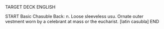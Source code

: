 TARGET DECK
ENGLISH

START
Basic
Chasuble
Back: n. Loose sleeveless usu. Ornate outer vestment worn by a celebrant at mass or the eucharist. [latin casubla]
END
